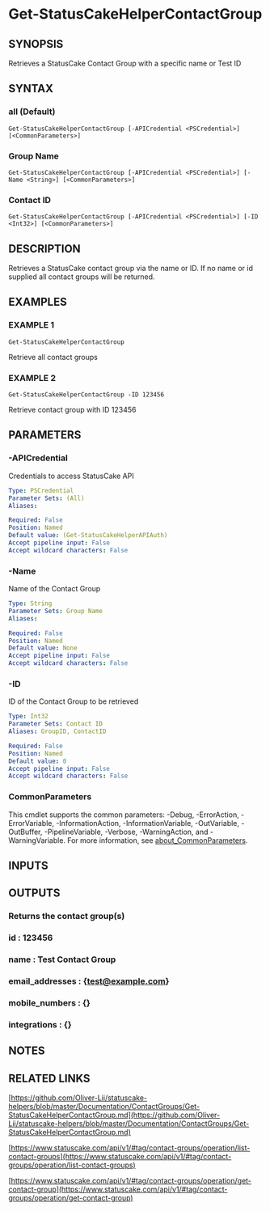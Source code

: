 # Get-StatusCakeHelperContactGroup

## SYNOPSIS
Retrieves a StatusCake Contact Group with a specific name or Test ID

## SYNTAX

### all (Default)
```
Get-StatusCakeHelperContactGroup [-APICredential <PSCredential>] [<CommonParameters>]
```

### Group Name
```
Get-StatusCakeHelperContactGroup [-APICredential <PSCredential>] [-Name <String>] [<CommonParameters>]
```

### Contact ID
```
Get-StatusCakeHelperContactGroup [-APICredential <PSCredential>] [-ID <Int32>] [<CommonParameters>]
```

## DESCRIPTION
Retrieves a StatusCake contact group via the name or ID.
If no name or id supplied all contact groups will be returned.

## EXAMPLES

### EXAMPLE 1
```
Get-StatusCakeHelperContactGroup
```

Retrieve all contact groups

### EXAMPLE 2
```
Get-StatusCakeHelperContactGroup -ID 123456
```

Retrieve contact group with ID 123456

## PARAMETERS

### -APICredential
Credentials to access StatusCake API

```yaml
Type: PSCredential
Parameter Sets: (All)
Aliases:

Required: False
Position: Named
Default value: (Get-StatusCakeHelperAPIAuth)
Accept pipeline input: False
Accept wildcard characters: False
```

### -Name
Name of the Contact Group

```yaml
Type: String
Parameter Sets: Group Name
Aliases:

Required: False
Position: Named
Default value: None
Accept pipeline input: False
Accept wildcard characters: False
```

### -ID
ID of the Contact Group to be retrieved

```yaml
Type: Int32
Parameter Sets: Contact ID
Aliases: GroupID, ContactID

Required: False
Position: Named
Default value: 0
Accept pipeline input: False
Accept wildcard characters: False
```

### CommonParameters
This cmdlet supports the common parameters: -Debug, -ErrorAction, -ErrorVariable, -InformationAction, -InformationVariable, -OutVariable, -OutBuffer, -PipelineVariable, -Verbose, -WarningAction, and -WarningVariable. For more information, see [about_CommonParameters](http://go.microsoft.com/fwlink/?LinkID=113216).

## INPUTS

## OUTPUTS

### Returns the contact group(s)
###     id              : 123456
###     name            : Test Contact Group
###     email_addresses : {test@example.com}
###     mobile_numbers  : {}
###     integrations    : {}
## NOTES

## RELATED LINKS

[https://github.com/Oliver-Lii/statuscake-helpers/blob/master/Documentation/ContactGroups/Get-StatusCakeHelperContactGroup.md](https://github.com/Oliver-Lii/statuscake-helpers/blob/master/Documentation/ContactGroups/Get-StatusCakeHelperContactGroup.md)

[https://www.statuscake.com/api/v1/#tag/contact-groups/operation/list-contact-groups](https://www.statuscake.com/api/v1/#tag/contact-groups/operation/list-contact-groups)

[https://www.statuscake.com/api/v1/#tag/contact-groups/operation/get-contact-group](https://www.statuscake.com/api/v1/#tag/contact-groups/operation/get-contact-group)

